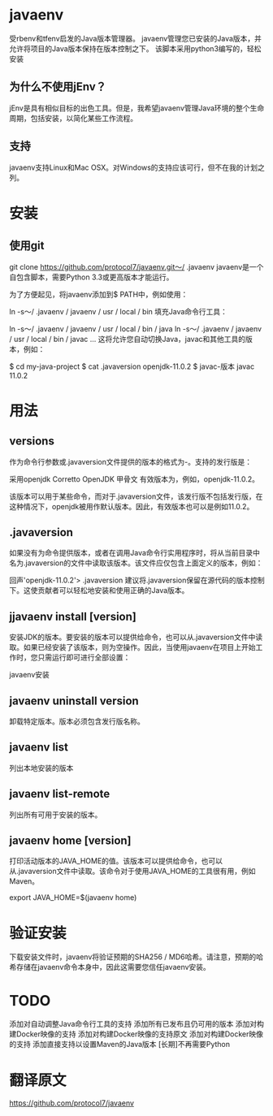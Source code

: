 # javaenv
受rbenv和tfenv启发的Java版本管理器。 javaenv管理您已安装的Java版本，并允许将项目的Java版本保持在版本控制之下。
该脚本采用python3编写的，轻松安装

## 为什么不使用jEnv？
jEnv是具有相似目标的出色工具。但是，我希望javaenv管理Java环境的整个生命周期，包括安装，以简化某些工作流程。

## 支持
javaenv支持Linux和Mac OSX。对Windows的支持应该可行，但不在我的计划之列。

# 安装
## 使用git
git clone https://github.com/protocol7/javaenv.git〜/ .javaenv
javaenv是一个自包含脚本，需要Python 3.3或更高版本才能运行。

为了方便起见，将javaenv添加到$ PATH中，例如使用：

ln -s〜/ .javaenv / javaenv / usr / local / bin
填充Java命令行工具：

ln -s〜/ .javaenv / javaenv / usr / local / bin / java
ln -s〜/ .javaenv / javaenv / usr / local / bin / javac
...
这将允许您自动切换Java，javac和其他工具的版本，例如：

$ cd my-java-project
$ cat .javaversion
openjdk-11.0.2
$ javac-版本
javac 11.0.2
# 用法
## versions
作为命令行参数或.javaversion文件提供的版本的格式为<distribution>-<version>。支持的发行版是：

采用openjdk
Corretto
OpenJDK
甲骨文
有效版本为，例如，openjdk-11.0.2。

该版本可以用于某些命令，而对于.javaversion文件，该发行版不包括发行版，在这种情况下，openjdk被用作默认版本。因此，有效版本也可以是例如11.0.2。

## .javaversion
如果没有为命令提供版本，或者在调用Java命令行实用程序时，将从当前目录中名为.javaversion的文件中读取该版本。该文件应仅包含上面定义的版本，例如：

回声'openjdk-11.0.2'> .javaversion
建议将.javaversion保留在源代码的版本控制下。这使贡献者可以轻松地安装和使用正确的Java版本。

## jjavaenv install [version]
安装JDK的版本。要安装的版本可以提供给命令，也可以从.javaversion文件中读取。如果已经安装了该版本，则为空操作。因此，当使用javaenv在项目上开始工作时，您只需运行即可进行全部设置：

javaenv安装
## javaenv uninstall version
卸载特定版本。版本必须包含发行版名称。

## javaenv list
列出本地安装的版本

## javaenv list-remote
列出所有可用于安装的版本。

## javaenv home [version]
打印活动版本的JAVA_HOME的值。该版本可以提供给命令，也可以从.javaversion文件中读取。该命令对于使用JAVA_HOME的工具很有用，例如Maven。

export JAVA_HOME=$(javaenv home)

# 验证安装
下载安装文件时，javaenv将验证预期的SHA256 / MD6哈希。请注意，预期的哈希存储在javaenv命令本身中，因此这需要您信任javaenv安装。

# TODO
添加对自动调整Java命令行工具的支持
添加所有已发布且仍可用的版本
添加对构建Docker映像的支持
添加对构建Docker映像的支持原文
添加对构建Docker映像的支持
添加直接支持以设置Maven的Java版本
[长期]不再需要Python


# 翻译原文
https://github.com/protocol7/javaenv

